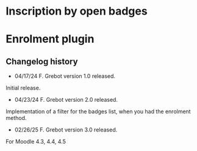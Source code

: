 # Inscription by open badges #
# Enrolment plugin #
## Changelog history ##
 * 04/17/24  F. Grebot      version 1.0 released.

Initial release.

 * 04/23/24  F. Grebot      version 2.0 released.

Implementation of a filter for the badges list, when you had the enrolment method.

 * 02/26/25  F. Grebot      version 3.0 released.

For Moodle 4.3, 4.4, 4.5
